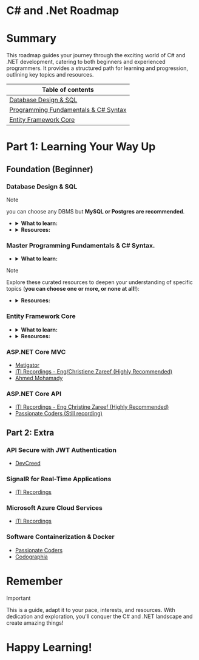 # C# and .Net Roadmap

# Summary

This roadmap guides your journey through the exciting world of C# and .NET development, catering to both beginners and experienced programmers. It provides a structured path for learning and progression, outlining key topics and resources.

| Table of contents                                                                  |
| ---------------------------------------------------------------------------------- |
| [Database Design & SQL](#database-design--sql)                                     |
| [Programming Fundamentals & C# Syntax](#master-programming-fundamentals--c-syntax) |
| [Entity Framework Core](#entity-framework-core) |

# Part 1: Learning Your Way Up

## Foundation (Beginner)

### Database Design & SQL

> [!Note]
> you can choose any DBMS but **MySQL or Postgres are recommended**.

- <details>
         <summary><strong>What to learn:</strong></summary>
         <ol type='1'> 
          <li> Database Design </li>
          <li> Basic SQL Syntax (DDL & DML) </li>
          <li> Constraints </li>
          <li> Joins (<code>INNER JOIN & OUTER JOIN</code>) </li>
          <li> Aggregate Queries </li>
          <li> Views </li>
          <li> Built-In Functions </li>
          <li> Indexes (B+ Tree & Hash index) </li>
          <li> Transactions </li>
          <li> Pivot and Unpivot </li>
          <li> Window Functions </li>
         </ol>
    </details>
- <details>
         <summary><strong>Resources:</strong></summary>
         <ol> 
          <li> <a href='https://youtube.com/playlist?list=PLkpYqKNqc_CvjuJj9Tkic2F0R85BQsogs&si=5El61jCpMfcKLO2m'> Introduction to Databases (Ahmed Younes)</a><strong> (Recommended)</strong> Focuses on <strong>Database Design only</strong>.</li>
          <li>  <a href='https://youtu.be/kb-_GbpH3sQ?si=wz-fULzP2NMxLAKC'> SQL for Data Analysis | شاهد كيف أصبح الفيل والدرفيل أصدقاء (بالعربي Big Data)</a> Focuses on <strong>SQL</strong><i> - note: skip the installation part, Install MySql on your machine directly.</i> 
          </li>
          <li> 
            <a href='https://www.youtube.com/playlist?list=PLYpJKvLDuJhgMzOXRwUJ2_ZlVt3zSh8PA' target='_blank'> ITI SQL Server Arabic (ITI) </a>
          </li>
          <li> 
            <a href='https://www.youtube.com/playlist?list=PL4n1Qos4Tb6RP_OovpgjoHLkCVaYFy-aj'>[02] - Databases (MS. SQL Server) | قواعد البيانات (Metigator | عصام عبدالنبي)</a> you can skip it if you watch the previous video.
          </li>
          <li> 
            <a href='https://www.youtube.com/playlist?list=PLE8kQVoC67PzGwMMsSk3C8MvfAqcYjusF'>Relational Database Internals (TechVault)</a> 
          </li>
         </ol>
    </details>

### Master Programming Fundamentals & C# Syntax.

- <details>
               <summary><strong>What to learn:</strong></summary>
                    <ul>
                       <li> Basic Syntax & Data Types & Operators </li>
                       <li> If & Switch Statement</li>
                       <li> Rectangular & Jagged Arrays & Indices & Ranges </li>
                       <li> Strings & Verbatim String Literals (Parse, Formatting, Split, Join) </li>
                       <li> Switch Expression <i>(C# 8 or later)</i> </li>
                       <li> Type Casting & Boxing & Unboxing </li>
                       <li> Value Types & Reference Types (<code>ref & in & out</code>) </li>
                       <li> Foreach & iterators & yield </li>
                       <li> Compilation Process </li>
                       <li> Enums </li>
                       <li> Classes & Abstracted Class </li>
                       <li> Indexer & Operator Overload </li>
                       <li> Interfaces </li>
                       <li> IComparer vs IComparable  </li>
                       <li> Records (<code>record class</code> & <code>record struct</code>)</li>
                       <li> Pattern Matching With The Switch Statement <i>(C# 7 or later)</i></li>
                       <li> Delegate & Action & Func & Predicate </li>
                       <li> Events </li>
                       <li> Generics & Generic Delegate </li>
                       <li> 
                            <details>
                             <summary> C# Collection </summary>
                              <ol type="1">
                               <li> ArrayList </li> 
                               <li> Dictionary </li> 
                               <li> Tuple </li> 
                               <li> List </li> 
                               <li> LinkedList </li> 
                               <li> HashSet </li> 
                               <li> SortedSet </li> 
                              </ol>
                            </details> 
                       </li>
                       <li> 
                            <details>
                             <summary> Stream I/O </summary>
                              <ol type="1">
                               <li> Storage Stream (FileStream, MemoryStream and NetworkStream) </li> 
                               <li> Function Stream (CryptoStream, GZipStream, DeflateStream and AuthenticatedStream) </li> 
                               <li> Stream Helpers (StreamReader, StreamWriter, BinaryReader and BinaryWriter) </li> 
                              </ol>
                            </details> 
                       </li>
                       <li> <strong>LINQ (Language Integrated Query)</strong> <i>Take your time in this step please!</i></li>
                       <li> Span & Readonly Span </li>
                       <li> StringBuilder </li>
                       <li> Exceptions </li>
                       <li> Assemblies & Reflection </li>
                       <li> Threading </li>
                       <li> Asynchronous (<code>async</code>) </li>
                       <li> Serialization </li>
                    </ul>
        </details>
> [!Note]
> Explore these curated resources to deepen your understanding of specific topics (**you can choose one or more, or none at all!**):

- <details>
        <summary><strong> Resources:</strong></summary>
        <ol>
          <li> <a href='https://www.youtube.com/playlist?list=PL4n1Qos4Tb6SWPbJNpiznp-Ok4A8J_23l' target="_blank">[01] - Mastering C#.NET | احترف سي شارب (Metigator | عصام عبدالنبي) </a>
          <strong>(Recommended)</strong> Focuses on <strong> approximately 90% of fundamentals </strong> if you feel uncomfortable about this advanced playlist skip it right now.
          </li>
          <li>
             <a href='https://www.youtube.com/playlist?list=PLsV97AQt78NT0H8J71qe7edwRpAirfqOI' target="_blank"> C# Fundamentals (Passionate Coders | محمد المهدي) </a>Focuses on <strong>fundamentals</strong>.
          </li>
          <li>
             <a href='https://www.youtube.com/playlist?list=PLsV97AQt78NQYhO7NqlBTrJX_Nsk3SmyY' target="_blank"> C# Advanced (Passionate Coders | محمد المهدي) </a>Focuses on <strong>advanced topics</strong>.
          </li>
          <li>
             <a href='https://www.youtube.com/playlist?list=PL4n1Qos4Tb6Sj1Y4xJuJoWCuqleeG2yt6' target="_blank"> [03] - Language Integrated Query - LINQ | الاستعلامات المتكاملة (Metigator | عصام عبدالنبي) </a><strong>(Recommended) </strong>Focuses on <strong>LINQ</strong>.
          </li>
          <li>   <a href='https://www.geeksforgeeks.org/csharp-programming-language/?ref=lbp' target="_blank"> C# Tutorial (GFG)
          </a> </li>
          <li>   <a href='https://www.geeksforgeeks.org/c-sharp-params/' target="_blank"> C# | Params (GFG)
          </a> </li>
          <li>   <a href='https://www.geeksforgeeks.org/how-to-sort-an-array-in-c-sharp-array-sort-method-set-1/?ref=lbp' target="_blank"> How to sort an Array in C# | Array.Sort() Method Set – 1 (GFG)
          </a> </li>
          <li>   <a href='https://www.geeksforgeeks.org/c-sharp-verbatim-string-literal/?ref=lbp' target="_blank"> C# | Verbatim String Literal – @ (GFG)
          </a> </li>
          <li>   <a href='https://learn.microsoft.com/en-us/dotnet/standard/base-types/standard-numeric-format-strings' target="_blank"> Standard numeric format strings (Microsoft Docs)
          </a> </li>
          <li>   <a href='https://learn.microsoft.com/en-us/dotnet/standard/base-types/standard-date-and-time-format-strings' target="_blank"> Standard date and time format strings (Microsoft Docs)
          </a> </li>
          <li>   <a href='https://www.geeksforgeeks.org/anonymous-method-in-c-sharp/?ref=lbp' target="_blank"> Anonymous Method in C# (GFG)
          </a> </li>
          <li>   <a href='https://www.geeksforgeeks.org/c-sharp-multidimensional-indexers/?ref=lbp' target="_blank"> C# | Multidimensional Indexers (GFG)
          </a> </li>
          <li>   <a href='https://www.geeksforgeeks.org/collections-in-c-sharp/?ref=lbp' target="_blank">Collections in C# (GFG)
          </a> </li>
          <li>   <a href='https://drive.google.com/file/d/1qLaxdSzLAYByFLw_hylvtR17Y3PcnWEO/view?usp=sharing' target="_blank">C# 8 and .NET 8 (Mark J. Price)</a><strong> (Recommended)</strong> This book covers all topics except threading and async.
          </li>
        </ol>
  </details>

### Entity Framework Core

- <details>
             <summary><strong>What to learn:</strong></summary>
                  <ul>
                     <li> DbContext </li>
                     <li> Migrations </li>
                     <li> Entity Configuration (Fluent API & Annotations) </li>
                     <li> Relations </li>
                     <li> Queries & Updates </li>
                     <li> <details>
                          <summary> Inheritance Mapping Strategies </summary>
                          <ul>
                            <li> Table-per-hierarchy (TPH) </li> 
                            <li> Table-per-type (TPT) </li> 
                            <li> Table-per-concrete-type (TPC) </li> 
                          </ul>
                        </details>
                      </li>
                     <li> Indexes </li>
                     <li> Eager & Lazy & Explicit Loading </li>
                     <li> Interceptors </li>
                     <li> Transactions </li>
                  </ul>
      </details>

- <details>
        <summary><strong> Resources:</strong></summary>
                  <ul>
                    <li><a href='https://www.youtube.com/playlist?list=PL62tSREI9C-cHV28v-EqWinveTTAos8Pp' target="_blank"> [Arabic - بالعربي] Entity Framework Core (DevCreed)
          </a> </li>
                     <li>   <a href='https://www.youtube.com/playlist?list=PL4n1Qos4Tb6QZkbTWJx7wHqEABP8Pg6uv' target="_blank"> [05] - Data Access & EF-Core (Metigator | عصام عبدالنبي)
          </a> </li>
                  </ul>
      </details>

### ASP.NET Core MVC
- [Metigator](https://www.youtube.com/playlist?list=PL4n1Qos4Tb6S-uLNUmrgCJiQXfXi5KjRJ)
- [ITI Recordings - Eng/Christiene Zareef (Highly Recommended)](https://drive.google.com/drive/u/0/folders/1HZwQYm-ME578H8ANkv9w4167NDCRWecF?fbclid=IwAR1lCISZUSWI-3cMJC7Y22yCw0iMgn_0Ra2VuSVnLTCaBWV-13e-CFUbKNg)
- [Ahmed Mohamady](https://www.youtube.com/playlist?list=PLqPejUavRNTWqGYP-f1pHkbLYdbqi_Uhg)

### ASP.NET Core API
- [ITI Recordings - Eng Christine Zareef (Highly Recommended)](https://youtube.com/playlist?list=PLesfn4TAj57VzTrrGkOKWbNOOrUCdSQGo&si=IH-GyfrRzYhF-QXY)
- [Passionate Coders (Still recording)](https://www.youtube.com/playlist?list=PLsV97AQt78NQ8E7cEqovH0zLYRJgJahGh)

## Part 2: Extra

### API Secure with JWT Authentication
- [DevCreed](https://www.youtube.com/playlist?list=PL62tSREI9C-eYNE1Pyw0yv1tETs5V8WGd)

### SignalR for Real-Time Applications
- [ITI Recordings](https://www.youtube.com/playlist?list=PLesfn4TAj57WLtiWtHP1Xkel7WD6QHvpe)

### Microsoft Azure Cloud Services
- [ITI Recordings](https://youtube.com/playlist?list=PLesfn4TAj57WWPBzcEIGEfwzCPpw27-Lu&si=JjZf80QVb0XGxXAc)

### Software Containerization & Docker
- [Passionate Coders](https://www.youtube.com/playlist?list=PLsV97AQt78NTJTBGKI0GE3eJc2Q_SC2B-)
- [Codographia](https://www.youtube.com/playlist?list=PLX1bW_GeBRhCS2TJvGgu38P-Rf9aNXKZD)

# Remember

> [!important]
> This is a guide, adapt it to your pace, interests, and resources. With dedication and exploration, you'll conquer the C# and .NET landscape and create amazing things!

# Happy Learning!
